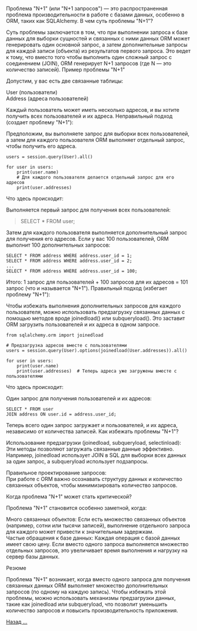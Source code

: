 Проблема "N+1" (или "N+1 запросов") — это распространенная проблема производительности в работе с базами данных, особенно в ORM, таких как SQLAlchemy.
В чем суть проблемы "N+1"?

Суть проблемы заключается в том, что при выполнении запроса к базе данных для выборки сущностей и связанных с ними данных ORM может генерировать один основной запрос, а затем дополнительные запросы для каждой записи (объекта) из результатов первого запроса. Это ведет к тому, что вместо того чтобы выполнить один сложный запрос с соединением (JOIN), ORM генерирует N+1 запросов (где N — это количество записей).
Пример проблемы "N+1"

Допустим, у вас есть две связанные таблицы:

User (пользователи)  
Address (адреса пользователей)  

Каждый пользователь может иметь несколько адресов, и вы хотите получить всех пользователей и их адреса.
Неправильный подход (создает проблему "N+1"):

Предположим, вы выполняете запрос для выборки всех пользователей, а затем для каждого пользователя ORM выполняет отдельный запрос, чтобы получить его адреса.

```aiignore
users = session.query(User).all()

for user in users:
    print(user.name)
    # Для каждого пользователя делается отдельный запрос для его адресов
    print(user.addresses)

```
Что здесь происходит:

Выполняется первый запрос для получения всех пользователей:  


>SELECT * FROM user;

Затем для каждого пользователя выполняется дополнительный 
запрос для получения его адресов. 
Если у вас 100 пользователей, ORM выполнит 100 дополнительных запросов:
```aiignore
SELECT * FROM address WHERE address.user_id = 1;
SELECT * FROM address WHERE address.user_id = 2;
...
SELECT * FROM address WHERE address.user_id = 100;

```

Итого: 1 запрос для пользователей + 100 запросов для их адресов = 101 запрос (что и называется "N+1").
Правильный подход (избегает проблему "N+1"):  

Чтобы избежать выполнения дополнительных запросов для каждого пользователя, 
можно использовать предзагрузку связанных данных с помощью методов вроде 
joinedload() или subqueryload(). Это заставит ORM загрузить пользователей 
и их адреса в одном запросе.
```aiignore
from sqlalchemy.orm import joinedload

# Предзагрузка адресов вместе с пользователями
users = session.query(User).options(joinedload(User.addresses)).all()

for user in users:
    print(user.name)
    print(user.addresses)  # Теперь адреса уже загружены вместе с пользователями

```
Что здесь происходит:  

Один запрос для получения пользователей и их адресов:  
```aiignore
SELECT * FROM user
JOIN address ON user.id = address.user_id;

```

Теперь всего один запрос загружает и пользователей, и их адреса, независимо от количества записей.
Как избежать проблемы "N+1"?  

Использование предзагрузки (joinedload, subqueryload, selectinload):  
Эти методы позволяют загружать связанные данные эффективно.  
Например, joinedload использует JOIN в SQL для выборки всех данных за один запрос, а subqueryload использует подзапросы.  

Правильное проектирование запросов:  
При работе с ORM важно осознавать структуру данных и количество 
связанных объектов, чтобы минимизировать количество запросов.  

Когда проблема "N+1" может стать критической?  

Проблема "N+1" становится особенно заметной, когда:  

Много связанных объектов: 
Если есть множество связанных объектов (например, 
сотни или тысячи записей), 
выполнение отдельного запроса для каждого может 
привести к значительным задержкам.  
Частые обращения к базе данных: 
Каждая операция с базой данных имеет свою цену. 
Если вместо одного запроса выполняется множество отдельных запросов, 
это увеличивает время выполнения и нагрузку на сервер базы данных.  

Резюме

Проблема "N+1" возникает, когда вместо одного запроса для получения
связанных данных ORM выполняет множество дополнительных запросов 
(по одному на каждую запись). Чтобы избежать этой проблемы, 
можно использовать механизмы предзагрузки данных, 
такие как joinedload или subqueryload, 
что позволит уменьшить количество запросов и повысить
производительность приложения.  

[Назад ...](sqlalchemy_and_alembic.md)
